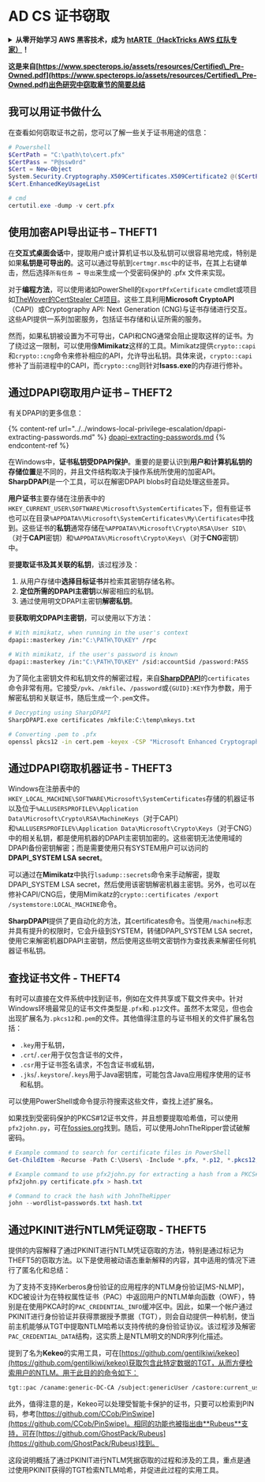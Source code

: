 # AD CS 证书窃取

<details>

<summary><strong>从零开始学习 AWS 黑客技术，成为</strong> <a href="https://training.hacktricks.xyz/courses/arte"><strong>htARTE（HackTricks AWS 红队专家）</strong></a><strong>！</strong></summary>

支持 HackTricks 的其他方式：

* 如果您想看到您的**公司在 HackTricks 中做广告**或**下载 PDF 版本的 HackTricks**，请查看[**订阅计划**](https://github.com/sponsors/carlospolop)!
* 获取[**官方 PEASS & HackTricks 商品**](https://peass.creator-spring.com)
* 探索[**PEASS 家族**](https://opensea.io/collection/the-peass-family)，我们的独家[**NFT**](https://opensea.io/collection/the-peass-family)收藏品
* **加入** 💬 [**Discord 群组**](https://discord.gg/hRep4RUj7f) 或 [**电报群组**](https://t.me/peass) 或在 **Twitter** 🐦 [**@carlospolopm**](https://twitter.com/carlospolopm) 上**关注**我。
* 通过向 [**HackTricks**](https://github.com/carlospolop/hacktricks) 和 [**HackTricks Cloud**](https://github.com/carlospolop/hacktricks-cloud) github 仓库提交 PR 来**分享您的黑客技巧**。

</details>

**这是来自[https://www.specterops.io/assets/resources/Certified\_Pre-Owned.pdf](https://www.specterops.io/assets/resources/Certified\_Pre-Owned.pdf)出色研究中窃取章节的简要总结**


## 我可以用证书做什么

在查看如何窃取证书之前，您可以了解一些关于证书用途的信息：
```powershell
# Powershell
$CertPath = "C:\path\to\cert.pfx"
$CertPass = "P@ssw0rd"
$Cert = New-Object
System.Security.Cryptography.X509Certificates.X509Certificate2 @($CertPath, $CertPass)
$Cert.EnhancedKeyUsageList

# cmd
certutil.exe -dump -v cert.pfx
```
## 使用加密API导出证书 – THEFT1

在**交互式桌面会话**中，提取用户或计算机证书以及私钥可以很容易地完成，特别是如果**私钥是可导出的**。这可以通过导航到`certmgr.msc`中的证书，在其上右键单击，然后选择`所有任务 → 导出`来生成一个受密码保护的 .pfx 文件来实现。

对于**编程方法**，可以使用诸如PowerShell的`ExportPfxCertificate` cmdlet或项目如[TheWover的CertStealer C#项目](https://github.com/TheWover/CertStealer)。这些工具利用**Microsoft CryptoAPI**（CAPI）或Cryptography API: Next Generation (CNG)与证书存储进行交互。这些API提供一系列加密服务，包括证书存储和认证所需的服务。

然而，如果私钥被设置为不可导出，CAPI和CNG通常会阻止提取这样的证书。为了绕过这一限制，可以使用像**Mimikatz**这样的工具。Mimikatz提供`crypto::capi`和`crypto::cng`命令来修补相应的API，允许导出私钥。具体来说，`crypto::capi`修补了当前进程中的CAPI，而`crypto::cng`则针对**lsass.exe**的内存进行修补。

## 通过DPAPI窃取用户证书 – THEFT2

有关DPAPI的更多信息：

{% content-ref url="../../windows-local-privilege-escalation/dpapi-extracting-passwords.md" %}
[dpapi-extracting-passwords.md](../../windows-local-privilege-escalation/dpapi-extracting-passwords.md)
{% endcontent-ref %}

在Windows中，**证书私钥受DPAPI保护**。重要的是要认识到**用户和计算机私钥的存储位置**是不同的，并且文件结构取决于操作系统所使用的加密API。**SharpDPAPI**是一个工具，可以在解密DPAPI blobs时自动处理这些差异。

**用户证书**主要存储在注册表中的`HKEY_CURRENT_USER\SOFTWARE\Microsoft\SystemCertificates`下，但有些证书也可以在目录`%APPDATA%\Microsoft\SystemCertificates\My\Certificates`中找到。这些证书的**私钥**通常存储在`%APPDATA%\Microsoft\Crypto\RSA\User SID\`（对于**CAPI**密钥）和`%APPDATA%\Microsoft\Crypto\Keys\`（对于**CNG**密钥）中。

要**提取证书及其关联的私钥**，该过程涉及：

1. 从用户存储中**选择目标证书**并检索其密钥存储名称。
2. **定位所需的DPAPI主密钥**以解密相应的私钥。
3. 通过使用明文DPAPI主密钥**解密私钥**。

要**获取明文DPAPI主密钥**，可以使用以下方法：
```bash
# With mimikatz, when running in the user's context
dpapi::masterkey /in:"C:\PATH\TO\KEY" /rpc

# With mimikatz, if the user's password is known
dpapi::masterkey /in:"C:\PATH\TO\KEY" /sid:accountSid /password:PASS
```
为了简化主密钥文件和私钥文件的解密过程，来自[**SharpDPAPI**](https://github.com/GhostPack/SharpDPAPI)的`certificates`命令非常有用。它接受`/pvk`、`/mkfile`、`/password`或`{GUID}:KEY`作为参数，用于解密私钥和关联证书，随后生成一个`.pem`文件。
```bash
# Decrypting using SharpDPAPI
SharpDPAPI.exe certificates /mkfile:C:\temp\mkeys.txt

# Converting .pem to .pfx
openssl pkcs12 -in cert.pem -keyex -CSP "Microsoft Enhanced Cryptographic Provider v1.0" -export -out cert.pfx
```
## 通过DPAPI窃取机器证书 - THEFT3

Windows在注册表中的`HKEY_LOCAL_MACHINE\SOFTWARE\Microsoft\SystemCertificates`存储的机器证书以及位于`%ALLUSERSPROFILE%\Application Data\Microsoft\Crypto\RSA\MachineKeys`（对于CAPI）和`%ALLUSERSPROFILE%\Application Data\Microsoft\Crypto\Keys`（对于CNG）中的相关私钥，都是使用机器的DPAPI主密钥加密的。这些密钥无法使用域的DPAPI备份密钥解密；而是需要使用只有SYSTEM用户可以访问的**DPAPI_SYSTEM LSA secret**。

可以通过在**Mimikatz**中执行`lsadump::secrets`命令来手动解密，提取DPAPI_SYSTEM LSA secret，然后使用该密钥解密机器主密钥。另外，也可以在修补CAPI/CNG后，使用Mimikatz的`crypto::certificates /export /systemstore:LOCAL_MACHINE`命令。

**SharpDPAPI**提供了更自动化的方法，其certificates命令。当使用`/machine`标志并具有提升的权限时，它会升级到SYSTEM，转储DPAPI_SYSTEM LSA secret，使用它来解密机器DPAPI主密钥，然后使用这些明文密钥作为查找表来解密任何机器证书私钥。


## 查找证书文件 - THEFT4

有时可以直接在文件系统中找到证书，例如在文件共享或下载文件夹中。针对Windows环境最常见的证书文件类型是`.pfx`和`.p12`文件。虽然不太常见，但也会出现扩展名为`.pkcs12`和`.pem`的文件。其他值得注意的与证书相关的文件扩展名包括：
- `.key`用于私钥，
- `.crt`/`.cer`用于仅包含证书的文件，
- `.csr`用于证书签名请求，不包含证书或私钥，
- `.jks`/`.keystore`/`.keys`用于Java密钥库，可能包含Java应用程序使用的证书和私钥。

可以使用PowerShell或命令提示符搜索这些文件，查找上述扩展名。

如果找到受密码保护的PKCS#12证书文件，并且想要提取哈希值，可以使用`pfx2john.py`，可在[fossies.org](https://fossies.org/dox/john-1.9.0-jumbo-1/pfx2john_8py_source.html)找到。随后，可以使用JohnTheRipper尝试破解密码。
```powershell
# Example command to search for certificate files in PowerShell
Get-ChildItem -Recurse -Path C:\Users\ -Include *.pfx, *.p12, *.pkcs12, *.pem, *.key, *.crt, *.cer, *.csr, *.jks, *.keystore, *.keys

# Example command to use pfx2john.py for extracting a hash from a PKCS#12 file
pfx2john.py certificate.pfx > hash.txt

# Command to crack the hash with JohnTheRipper
john --wordlist=passwords.txt hash.txt
```
## 通过PKINIT进行NTLM凭证窃取 - THEFT5

提供的内容解释了通过PKINIT进行NTLM凭证窃取的方法，特别是通过标记为THEFT5的窃取方法。以下是使用被动语态重新解释的内容，其中适用的情况下进行了匿名化和总结：

为了支持不支持Kerberos身份验证的应用程序的NTLM身份验证[MS-NLMP]，KDC被设计为在特权属性证书（PAC）中返回用户的NTLM单向函数（OWF），特别是在使用PKCA时的`PAC_CREDENTIAL_INFO`缓冲区中。因此，如果一个帐户通过PKINIT进行身份验证并获得票据授予票据（TGT），则会自动提供一种机制，使当前主机能够从TGT中提取NTLM哈希以支持传统的身份验证协议。该过程涉及解密`PAC_CREDENTIAL_DATA`结构，这实质上是NTLM明文的NDR序列化描述。

提到了名为**Kekeo**的实用工具，可在[https://github.com/gentilkiwi/kekeo](https://github.com/gentilkiwi/kekeo)获取包含此特定数据的TGT，从而方便检索用户的NTLM。用于此目的的命令如下：
```bash
tgt::pac /caname:generic-DC-CA /subject:genericUser /castore:current_user /domain:domain.local
```
此外，值得注意的是，Kekeo可以处理受智能卡保护的证书，只要可以检索到PIN码，参考[https://github.com/CCob/PinSwipe](https://github.com/CCob/PinSwipe)。相同的功能也被指出由**Rubeus**支持，可在[https://github.com/GhostPack/Rubeus](https://github.com/GhostPack/Rubeus)找到。

这段说明概括了通过PKINIT进行NTLM凭据窃取的过程和涉及的工具，重点是通过使用PKINIT获得的TGT检索NTLM哈希，并促进此过程的实用工具。
